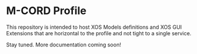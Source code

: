 # M-CORD Profile

This repository is intended to host XOS Models definitions and XOS GUI Extensions that are horizontal to the profile and not tight to a single service.

Stay tuned. More documentation coming soon!
